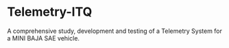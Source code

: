# Telemetry-ITQ
A comprehensive study, development and testing of a Telemetry System for a MINI BAJA SAE vehicle. 
